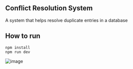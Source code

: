 ## Conflict Resolution System

A system that helps resolve duplicate entries in a database

## How to run

```
npm install
npm run dev
```

![image](https://github.com/bitakshat/pandeyportfolio/assets/41548582/8d3438be-b799-4c80-bd90-5c2d7575ca3e)
